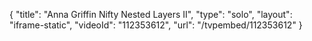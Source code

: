 {
    "title": "Anna Griffin Nifty Nested Layers II",
    "type": "solo",
    "layout": "iframe-static",
    "videoId": "112353612",
    "url": "\/tvpembed\/112353612"
}